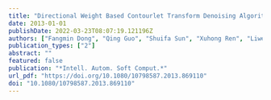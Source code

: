 ```yaml
---
title: "Directional Weight Based Contourlet Transform Denoising Algorithm for Oct Image"
date: 2013-01-01
publishDate: 2022-03-23T08:07:19.121196Z
authors: ["Fangmin Dong", "Qing Guo", "Shuifa Sun", "Xuhong Ren", "Liwen Wang", "Shiyu Feng", "Bruce Zhi Gao"]
publication_types: ["2"]
abstract: ""
featured: false
publication: "*Intell. Autom. Soft Comput.*"
url_pdf: "https://doi.org/10.1080/10798587.2013.869110"
doi: "10.1080/10798587.2013.869110"
---
```



